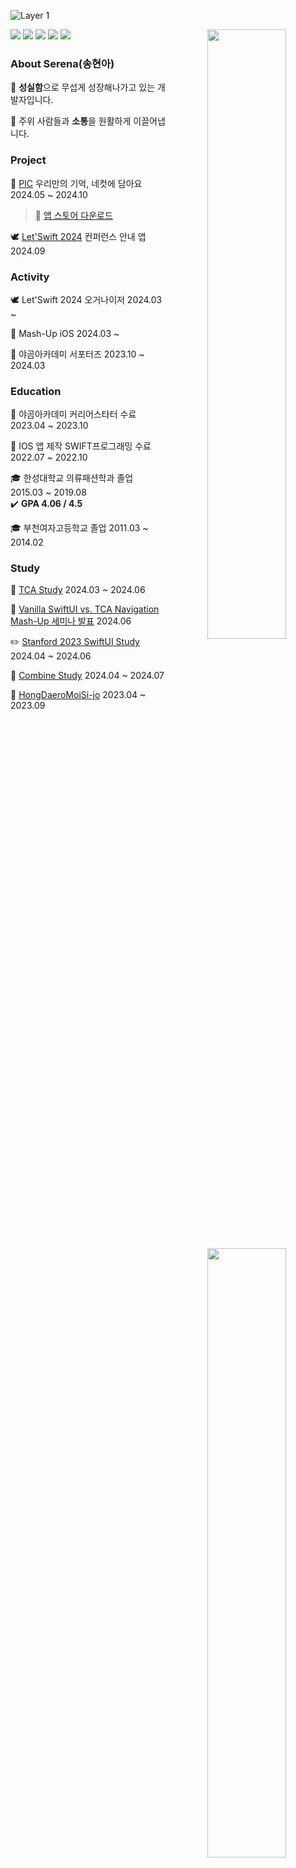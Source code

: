 ![Layer 1](https://github.com/serena0720/serena0720/assets/101619749/43b179b4-c8b6-4c44-9de9-3dabf5acbf66)

<div align="center">

<img align="right" width="50%" src="https://github-readme-stats.vercel.app/api?username=serena0720&show_icons=true&theme=onedark&hide="/>
<img align="right" width="50%" src="http://mazassumnida.wtf/api/pastel/generate_badge?boj=sha0720"/></a>


<div align="left" width="50%">
  
<img src="https://img.shields.io/badge/Swift-F05138?style=flat-square&logo=Swift&logoColor=white"/> <img src="https://img.shields.io/badge/iOS-000000?style=flat-square&logo=Apple&logoColor=white"/> <img src="https://img.shields.io/badge/XCode-147EFB?style=flat-square&logo=xcode&logoColor=white"/> <img src="https://img.shields.io/badge/GitHub-181717?style=flat-square&logo=github&logoColor=white"/> <img src="https://img.shields.io/badge/Git-F05032?style=flat-square&logo=Git&logoColor=white"/>

### About Serena(송현아)
🌱 **성실함**으로 무섭게 성장해나가고 있는 개발자입니다. <br>

🌱 주위 사람들과 **소통**을 원활하게 이끌어냅니다.

### Project
🍞 [PIC](https://github.com/mash-up-kr/gabbangzip-iOS) 우리만의 기억, 네컷에 담아요 2024.05 ~ 2024.10
> 🔗 [앱 스토어 다운로드](https://apps.apple.com/kr/app/PIC/id6503334452)

🕊️ [Let'Swift 2024](https://github.com/letswiftconf/LetSwift) 컨퍼런스 안내 앱 2024.09

### Activity
🕊️ Let'Swift 2024 오거나이저 2024.03 ~

🌊 Mash-Up iOS 2024.03 ~ 

🐻 야곰아카데미 서포터즈 2023.10 ~ 2024.03

### Education
🏫 야곰아카데미 커리어스타터 수료 2023.04 ~ 2023.10 <br>

🏫 IOS 앱 제작 SWIFT프로그래밍 수료 2022.07 ~ 2022.10<br>

🎓 한성대학교 의류패션학과 졸업 2015.03 ~ 2019.08 <br>
✔️  **GPA 4.06 / 4.5**<br>
                       
🎓 부천여자고등학교 졸업 2011.03 ~ 2014.02<br>

### Study
💙 [TCA Study](https://saber-bobcat-047.notion.site/TCA-Study-11b1bb10dfcb80d188b6f36543c09eb3?pvs=4) 2024.03 ~ 2024.06

🍞 [Vanilla SwiftUI vs. TCA Navigation Mash-Up 세미나 발표](https://github.com/mash-up-kr/iOS_Seminar/tree/main/14th/Team_Study/Gabbangzip) 2024.06

✏️ [Stanford 2023 SwiftUI Study](https://github.com/serena0720/stanford2023) 2024.04 ~ 2024.06

🔗 [Combine Study](https://github.com/serena0720/TestAppForCombine) 2024.04 ~ 2024.07

🐻 [HongDaeroMoiSi-jo](https://github.com/HongDaeroMoiSi-jo/weekendStudy) 2023.04 ~ 2023.09

</div>
